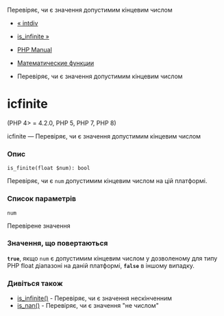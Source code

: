 Перевіряє, чи є значення допустимим кінцевим числом

-   [« intdiv](function.intdiv.html)
    
-   [is\_infinite »](function.is-infinite.html)
    
-   [PHP Manual](index.html)
    
-   [Математические функции](ref.math.html)
    
-   Перевіряє, чи є значення допустимим кінцевим числом
    

# ісfinite

(PHP 4> = 4.2.0, PHP 5, PHP 7, PHP 8)

ісfinite — Перевіряє, чи є значення допустимим кінцевим числом

### Опис

```methodsynopsis
is_finite(float $num): bool
```

Перевіряє, чи є `num` допустимим кінцевим числом на цій платформі.

### Список параметрів

`num`

Перевірене значення

### Значення, що повертаються

**`true`**, якщо `num` є допустимим кінцевим числом у дозволеному для типу PHP float діапазоні на даній платформі, **`false`** в іншому випадку.

### Дивіться також

-   [is\_infinite()](function.is-infinite.html) - Перевіряє, чи є значення нескінченним
-   [is\_nan()](function.is-nan.html) - Перевіряє, чи є значення "не числом"